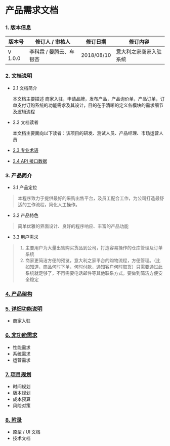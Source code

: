 # 产品需求文档
### 1. 版本信息
  版本号   |  修订人 / 审核人  |   修订日期   | 修订内容
--------- | --------------- | ----------- | --------
 V 1.0.0  | 李科霖 / 晏腾云、车银杏| 2018/08/10  | 意大利之家商家入驻系统
### 2. 文档说明
- 2.1 文档简介

  本文档主要描述 商家入驻，申请品牌，发布产品，产品询价单，产品订单，订单支付订购系统的功能需求及其设计，目的在于清晰的定义各模块的需求细节及逻辑流程
- 2.2 文档读者

  本文档主要面向以下读者：该项目的研发、测试人员、产品经理、市场运营人员
- [2.3 专业术语](./content/2_3_Terminology.md)
- [2.4 API 接口数据](./content/2_3_Terminology.md)

### 3. 产品简介
- 3.1 产品定位
>本程序致力于提供最好的采购出售平台，及员工配合工作，为公司打造最舒适的工作流程，简化人工操作。
- 3.2 产品特色
>简单优雅的界面设计、良好的程序响应、丰富的产品功能
- 3.3 用户需求
>1. 主要用户为大量出售购买货品到公司，打造容易操作的仓库管理及订单系统
>2. 商家更简洁方便的预览，意大利之家平台的购物流程，方便管理。（比如知道，商品何时下单，何时付款，通知客户何时取货）只需要通过此系统就足够了，不再需要电话邮件等其他联系方式。要做到简洁方便安全稳定

### [4. 产品架构](./content/4_Structure.md)
### [5. 详细功能说明](./content/5_Function.md)
 - 商家入驻

### [6. 非功能需求](./content/6_NotFunction.md)
- 性能需求
- 系统需求
- 运营需求
### [7. 项目规划](./content/7_Planning.md)
- 时间规划
- 版本规划
- 成本预算
- 风险对策
### [8. 附录](./content/8_Appendix.md)
- 原型 / UI 文档
- 技术文档

